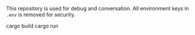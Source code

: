 This repository is used for debug and conversation.
All environment keys in `.env` is removed for security.

cargo build
cargo run
